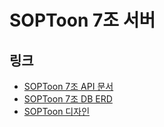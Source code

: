 # SOPToon 7조 서버

## 링크

- [SOPToon 7조 API 문서](https://docs.google.com/spreadsheets/d/1AEwCiex_988VvvxVCLf02J85tgG-PBzTwXg7_sqCPf0/edit?usp=drive_web&ouid=108513580381149678391)
- [SOPToon 7조 DB ERD](https://drive.google.com/drive/folders/1Rwlh0jCc0AXZDa0R1y7bepb7y--1Lr5g)
- [SOPToon 디자인](https://xd.adobe.com/spec/12b5b616-bf84-46c4-7139-8c0617a29467-6484/screen/a4c8c20a-cd69-4124-b3bc-ade9a9cf0eee/-/)